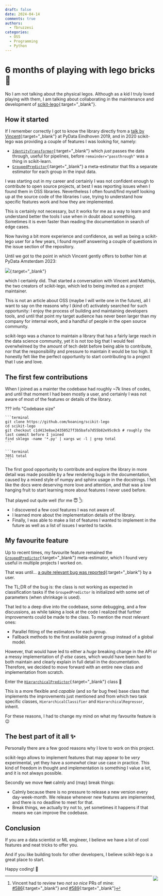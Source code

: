 ```yaml
---
draft: false
date: 2024-04-14
comments: true
authors:
  - fbruzzesi
categories:
  - OSS
  - Programming
  - Python
---
```


# 6 months of playing with lego bricks 🧱

No I am not talking about the physical legos. Although as a kid I truly loved playing with them, I am talking about collaborating in the maintenance and development of [scikit-lego][scikit-lego]{:target="_blank"}.

<!-- more -->

## How it started

If I remember correctly I got to know the library directly from a [talk by Vincent][untitled12-talk]{:target="_blank"} at PyData Eindhoven 2019, and in 2020 scikit-lego was providing a couple of features I was looking for, namely:

- [`IdentityTransformer`][identity-transformer]{:target="_blank"} which *just* passes the data through, useful for pipelines, before `remainder="passthrough"` was a thing in scikit-learn.
- [`GroupedPredictor`][grouped-predictor]{:target="_blank"} a meta-estimator that fits a separate estimator for each group in the input data.

I was starting out in my career and certainly I was not confident enough to contribute to open source projects, at best I was reporting issues when I found them in OSS libraries. Nevertheless I often found/find myself looking up at the source code of the libraries I use, trying to understand how specific features work and how they are implemented.

This is certainly not necessary, but it works for me as a way to learn and understand better the tools I use when in doubt about something. Sometimes it is even faster than reading the documentation in search of edge cases.

Now having a bit more experience and confidence, as well as being a scikit-lego user for a few years, I found myself answering a couple of questions in the issue section of the repository.

Until we got to the point in which Vincent gently offers to bother him at PyData Amsterdam 2023:

[<img src="../../../../../images/2024-04-01-6-months-of-playing-with-lego-bricks/vincent-offer.png">][thread]{:target="_blank"}

which I certainly did. That started a conversation with Vincent and Matthijs, the two creators of scikit-lego, which led to being invited as a project maintainer.

This is not an article about OSS (maybe I will write one in the future), all I want to say on the reasons why I (kind of) activately searched for such opportunity: I enjoy the process of building and maintaining developers tools, and until that point my target audience has never been larger than my company for internal work, and a handful of people in the open source community.

scikit-lego was a chance to maintain a library that has a fairly large reach in the data science community, yet it is not *too* big that I would feel overwhelmed by the amount of tech debt before being able to contribute, nor that the responsibility and pressure to maintain it would be too high. It honestly felt like the perfect opportunity to start contributing to a project that I use and love.

## The first few contributions

When I joined as a mainter the codebase had roughly ~7k lines of codes, and until that moment I had been mostly a user, and certainly I was not aware of most of the features or details of the library.

??? info "Codebase size"

    ```terminal
    git clone https://github.com/koaning/scikit-lego
    cd scikit-lego
    git checkout c1d413e8ae24350527f3b5bafa7d55b82e95c0cb # roughly the last commit before I joined
    find sklego -name '*.py' | xargs wc -l | grep total
    ```

    ```terminal
    7051 total
    ```

The first good opportunity to contribute and explore the library in more detail was made possible by a few rendering bugs in the documentation, caused by a mixed style of numpy and sphinx usage in the docstrings. I felt like the docs were deserving more love and attention, and that was a low hanging fruit to start learning more about features I never used before.

That played out quite well (for me 😇 [^1]):

- I discovered a few cool features I was not aware of.
- I learned more about the implementation details of the library.
- Finally, I was able to make a list of features I wanted to implement in the future as well as a list of issues I wanted to tackle.

## My favourite feature

Up to recent times, my favourite feature remained the [`GroupedPredictor`][grouped-predictor]{:target="_blank"} meta-estimator, which I found very useful in multiple projects I worked on.

That was until... [a quite relevant bug was reported][grouped-bug]{:target="_blank"} by a user.

The TL;DR of the bug is: the class is not working as expected in classification tasks if the `GroupedPredictor` is initialized with some set of parameters (when shrinkage is used).

That led to a deep dive into the codebase, some debugging, and a few discussions, as while taking a look at the code I realized that further improvements could be made to the class. To mention the most relevant ones:

- Parallel fitting of the estimators for each group.
- Fallback methods to the first available parent group instead of a global model.

However, that would have led to either a *huge* breaking change in the API or a messy implementation of *if-else* cases, which would have been hard to both maintain and clearly explain in full detail in the documentation. Therefore, we decided to move forward with an entire new class and implementation from scratch.

Enter the [`HierarchicalPredictor`][hierarchical-predictor]{:target="_blank"} class 🎉

This is a more flexible and *capable* (and so far bug free) base class that implements the improvements just mentioned and from which two task specific classes, `HierarchicalClassifier` and `HierarchicalRegressor`, inherit.

For these reasons, I had to change my mind on what my favourite feature is 😉

## The best part of it all ✨

Personally there are a few good reasons why I love to work on this project.

scikit-lego allows to implement features that may appear to be *very* experimental, yet they have a *somewhat* clear use case in practice. This kind of freedom in thought and implementation is something I value a lot, and it is not always possible.

Secondly we move <s>fast</s> calmly and (may) break things:

- Calmly because there is no pressure to release a new version every day-week-month. We release whenever new features are implemented, and there is no deadline to meet for that.
- Break things, we actually try not to, yet sometimes it happens if that means we can improve the codebase.

## Conclusion

If you are a data scientist or ML engineer, I believe we have a lot of cool features and neat tricks to offer you.

And if you like building tools for other developers, I believe scikit-lego is a great place to start.

Happy coding! 🚀

<img src="../../../../../images/written-by-human.svg" align="right">

[^1]: Vincent had to review two *not so nice* PRs of mine: [#586](https://github.com/koaning/scikit-lego/pull/586){:target="_blank"} and [#589](https://github.com/koaning/scikit-lego/pull/589){:target="_blank"}

[scikit-lego]: https://koaning.github.io/scikit-lego/
[untitled12-talk]: https://youtu.be/yXGCKqo5cEY?si=rUbBpniqAvu68PHi&t=1592
[identity-transformer]: https://koaning.github.io/scikit-lego/api/preprocessing/#sklego.preprocessing.identitytransformer.IdentityTransformer
[grouped-predictor]: https://koaning.github.io/scikit-lego/api/meta/#sklego.meta.grouped_predictor.GroupedPredictor
[thread]: https://github.com/koaning/scikit-lego/issues/575#issuecomment-1666572035
[grouped-bug]: https://github.com/koaning/scikit-lego/issues/616
[hierarchical-predictor]: https://koaning.github.io/scikit-lego/api/meta/#sklego.meta.hierarchical_predictor.HierarchicalPredictor
